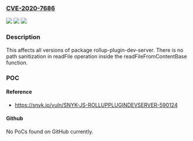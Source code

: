 ### [CVE-2020-7686](https://cve.mitre.org/cgi-bin/cvename.cgi?name=CVE-2020-7686)
![](https://img.shields.io/static/v1?label=Product&message=rollup-plugin-dev-server&color=blue)
![](https://img.shields.io/static/v1?label=Version&message=%3E%3D%200%20&color=brighgreen)
![](https://img.shields.io/static/v1?label=Vulnerability&message=Directory%20Traversal&color=brighgreen)

### Description

This affects all versions of package rollup-plugin-dev-server. There is no path sanitization in readFile operation inside the readFileFromContentBase function.

### POC

#### Reference
- https://snyk.io/vuln/SNYK-JS-ROLLUPPLUGINDEVSERVER-590124

#### Github
No PoCs found on GitHub currently.

